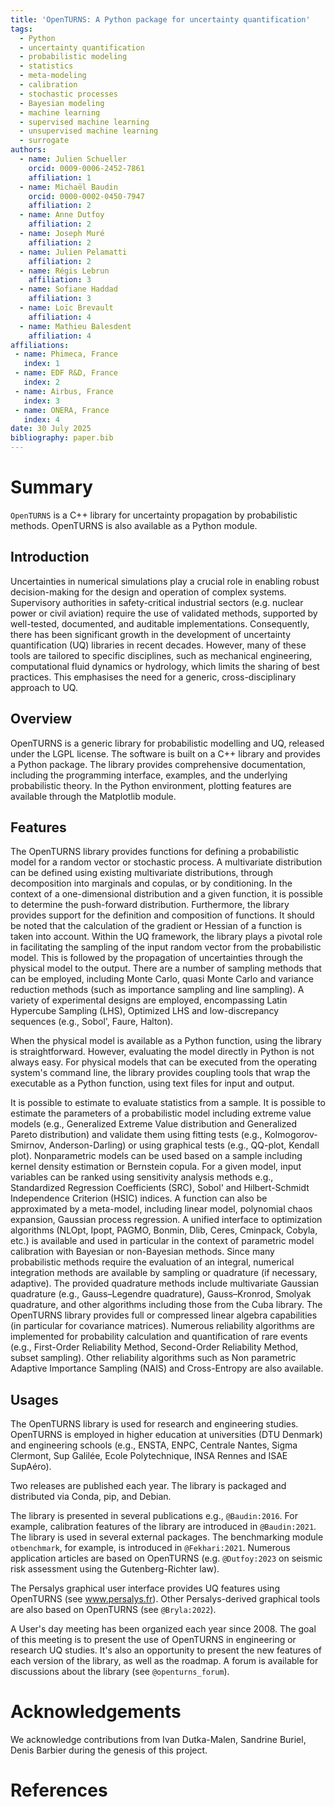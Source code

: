 ```yaml
---
title: 'OpenTURNS: A Python package for uncertainty quantification'
tags:
  - Python
  - uncertainty quantification
  - probabilistic modeling
  - statistics
  - meta-modeling
  - calibration
  - stochastic processes
  - Bayesian modeling
  - machine learning
  - supervised machine learning
  - unsupervised machine learning
  - surrogate
authors:
  - name: Julien Schueller
    orcid: 0009-0006-2452-7861
    affiliation: 1
  - name: Michaël Baudin
    orcid: 0000-0002-0450-7947
    affiliation: 2
  - name: Anne Dutfoy
    affiliation: 2
  - name: Joseph Muré
    affiliation: 2
  - name: Julien Pelamatti
    affiliation: 2
  - name: Régis Lebrun
    affiliation: 3
  - name: Sofiane Haddad
    affiliation: 3
  - name: Loïc Brevault
    affiliation: 4
  - name: Mathieu Balesdent
    affiliation: 4
affiliations:
 - name: Phimeca, France
   index: 1
 - name: EDF R&D, France
   index: 2
 - name: Airbus, France
   index: 3
 - name: ONERA, France
   index: 4
date: 30 July 2025
bibliography: paper.bib
---
```


# Summary

``OpenTURNS`` is a C++ library for uncertainty propagation by probabilistic methods.
OpenTURNS is also available as a Python module. 

## Introduction
Uncertainties in numerical simulations play a crucial role in enabling robust decision-making for the design and operation of complex systems. Supervisory authorities in safety-critical industrial sectors (e.g. nuclear power or civil aviation) require the use of validated methods, supported by well-tested, documented, and auditable implementations. Consequently, there has been significant growth in the development of uncertainty quantification (UQ) libraries in recent decades. However, many of these tools are tailored to specific disciplines, such as mechanical engineering, computational fluid dynamics or hydrology, which limits the sharing of best practices. This emphasises the need for a generic, cross-disciplinary approach to UQ.

## Overview
OpenTURNS is a generic library for probabilistic modelling and UQ, released under the LGPL license. The software is built on a C++ library and provides a Python package. The library provides comprehensive documentation, including the programming interface, examples, and the underlying probabilistic theory. In the Python environment, plotting features are available through the Matplotlib module.

## Features
The OpenTURNS library provides functions for defining a probabilistic model for a random vector or stochastic process. A multivariate distribution can be defined using existing multivariate distributions, through decomposition into marginals and copulas, or by conditioning. In the context of a one-dimensional distribution and a given function, it is possible to determine the push-forward distribution. Furthermore, the library provides support for the definition and composition of functions. It should be noted that the calculation of the gradient or Hessian of a function is taken into account. Within the UQ framework, the library plays a pivotal role in facilitating the sampling of the input random vector from the probabilistic model. This is followed by the propagation of uncertainties through the physical model to the output. There are a number of sampling methods that can be employed, including Monte Carlo, quasi Monte Carlo and variance reduction methods (such as importance sampling and line sampling). A variety of experimental designs are employed, encompassing Latin Hypercube Sampling (LHS), Optimized LHS and low-discrepancy sequences (e.g., Sobol', Faure, Halton).

When the physical model is available as a Python function, using the library is straightforward. However, evaluating the model directly in Python is not always easy. For physical models that can be executed from the operating system's command line, the library provides coupling tools that wrap the executable as a Python function, using text files for input and output.

It is possible to estimate to evaluate statistics from a sample. It is possible to estimate the parameters of a probabilistic model including extreme value models (e.g., Generalized Extreme Value distribution and Generalized Pareto distribution) and validate them using fitting tests (e.g., Kolmogorov-Smirnov, Anderson-Darling) or using graphical tests (e.g., QQ-plot, Kendall plot). Nonparametric models can be used based on a sample including kernel density estimation or Bernstein copula. For a given model, input variables can be ranked using sensitivity analysis methods e.g., Standardized Regression Coefficients (SRC), Sobol' and Hilbert-Schmidt Independence Criterion (HSIC) indices. A function can also be approximated by a meta-model, including linear model, polynomial chaos expansion, Gaussian process regression. A unified interface to optimization algorithms (NLOpt, Ipopt, PAGMO, Bonmin, Dlib, Ceres, Cminpack, Cobyla, etc.) is available and used in particular in the context of parametric model calibration with Bayesian or non-Bayesian methods. Since many probabilistic methods require the evaluation of an integral, numerical integration methods are available by sampling or quadrature (if necessary, adaptive). The provided quadrature methods include multivariate Gaussian quadrature (e.g., Gauss–Legendre quadrature), Gauss–Kronrod, Smolyak quadrature, and other algorithms including those from the Cuba library. The OpenTURNS library provides full or compressed linear algebra capabilities (in particular for covariance matrices). Numerous reliability algorithms are implemented for probability calculation and quantification of rare events (e.g., First-Order Reliability Method, Second-Order Reliability Method, subset sampling). Other reliability algorithms such as Non parametric Adaptive Importance Sampling (NAIS) and Cross-Entropy are also available.

## Usages
The OpenTURNS library is used for research and engineering studies. OpenTURNS is employed in higher education at universities (DTU Denmark) and engineering schools (e.g., ENSTA, ENPC, Centrale Nantes, Sigma Clermont, Sup Galilée, Ecole Polytechnique, INSA Rennes and ISAE SupAéro).

Two releases are published each year. The library is packaged and distributed via Conda, pip, and Debian.

The library is presented in several publications e.g., `@Baudin:2016`. For example, calibration features of the library are introduced in `@Baudin:2021`. The library is used in several external packages. The benchmarking module `otbenchmark`, for example, is introduced in `@Fekhari:2021`. Numerous application articles are based on OpenTURNS (e.g. `@Dutfoy:2023` on seismic risk assessment using the Gutenberg-Richter law).

The Persalys graphical user interface provides UQ features using OpenTURNS (see www.persalys.fr). Other Persalys-derived graphical tools are also based on OpenTURNS (see `@Bryla:2022`). 

A User's day meeting has been organized each year since 2008. The goal of this meeting is to present the use of OpenTURNS in engineering or research UQ studies. It's also an opportunity to present the new features of each version of the library, as well as the roadmap. A forum is available for discussions about the library (see `@openturns_forum`).

# Acknowledgements

We acknowledge contributions from Ivan Dutka-Malen, Sandrine Buriel, Denis Barbier during the genesis of this project.

# References
